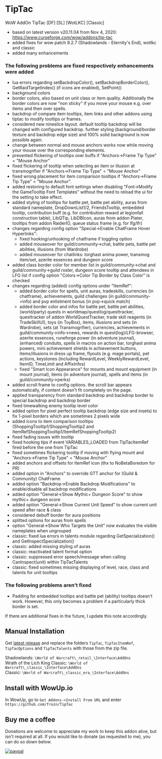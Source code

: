 # TipTac
WoW AddOn TipTac [DF] [SL] [WotLKC] [Classic]

* based on latest version v20.11.04 from Nov 4, 2020: https://www.curseforge.com/wow/addons/tip-tac
* added fixes for wow patch 9.2.7 (Shadowlands - Eternity's End), wotlkc and classic
* added many enhancements

### The following problems are fixed respectively enhancements were added

- lua errors regarding setBackdropColor(), setBackdropBorderColor(), GetRaidTargetIndex() (if icons are enabled), SetPoint()
- background colors
- border colors, also based on unit class or item quality. Additionally the border colors are now "non sticky" if you move your mouse e.g. over items and then over spells.
- backdrop of compare item tooltips, item links and other addons using tiptac to modify tooltips or frames.
- considered new nineslice layout. default tooltip backdrop will be changed with configured backdrop. further styling (background/border texture and backdrop edge size) and 100% solid background is now possible again.
- change between normal and mouse anchors works now while moving your mouse over the corresponding elements.
- prevented flickering of tooltips over buffs if "Anchors->Frame Tip Type" = "Mouse Anchor"
- fixed flickering of tooltip when selecting an item or illusion at transmogrifier if "Anchors->Frame Tip Type" = "Mouse Anchor"
- fixed wrong placement for item comparison tooltips if "Anchors->Frame Tip Type" = "Mouse Anchor".
- added restoring to default font settings when disabling "Font->Modify the GameTooltip Font Templates" without the need to reload the ui for the setting to take effect.
- added styling of tooltips for battle pet, battle pet ability, auras from standard nameplate, DropDownList1/2, FriendsTooltip, embedded tooltip, contribution buff (e.g. for contribution reward at legionfall construction table), LibQTip, LibDBIcon, auras from addon Plater, tooltips from addon RaiderIO, queue status frame (e.g. for lfg/lfr)
- changes regarding config option "Special->Enable ChatFrame Hover Hyperlinks":
  - fixed hooking/unhooking of chatframe if toggling option
  - added mouseover for guild/community->chat, battle pets, battle pet abilities, illusions (from Wardrobe)
  - added mouseover for chatlinks: torghast anima power, transmog item/set, azerite essences and dungeon score
- added class border color for member list in guild/community->chat and guild/community->guild roster, dungeon score tooltip and attendees in LFG list if config option "Colors->Color Tip Border by Class Color" is checked
- changes regarding (added) config options under "ItemRef":
  - added border color for spells, unit auras, tradeskills, currencies (in chatframe), achievements, guild challenges (in guild/community->info) and pvp enlistment bonus (in pvp->quick match)
  - added border color and infos for battle pet, battle pet abilities, (world/party) quests in worldmap/questlog/questtracker, questtracker of addon WorldQuestTracker, trade skill reagents (in TradeSkillUI), toys (in ToyBox), items, illusions and sets (in Wardrobe), sets (at Transmogrifier), currencies, achievements in guild/community->info->news, rewards in quest(log)/LFG-browser, azerite essences, runeforge power (in adventure journal), (enhanced) conduits, spells in macros on action bar, torghast anima powers, mini achievement shields in achievement buttons, items/illusions in dress up frame, flyouts (e.g. mage portals), pet actions, keystones (including RewardLevel, WeeklyRewardLevel, ItemID, TimeLimit and AffixInfos)
  - fixed "Smart Icon Appearance" for mounts and mount equipment (in mount journal), items (in adventure journal), spells and items (in guild/community->perks)
- added scroll frame to config options. the scroll bar appears automatically, if content doesn't fit completely on the page.
- applied transparency from standard backdrop and backdrop border to special backdrop and backdrop border
- fixed timewalking enemy tooltip level color
- added option for pixel perfect tooltip backdrop (edge size and insets) to fix 1-pixel borders which are sometimes 2 pixels wide
- added icons to item comparison tooltips (ShoppingTooltip1/ShoppingTooltip2 and ItemRefShoppingTooltip1/ItemRefShoppingTooltip2)
- fixed fading issues with tooltip
- fixed hooking tips if event VARIABLES_LOADED from TipTacItemRef fired before the one from TipTac
- fixed sometimes flickering tooltip if moving with flying mount and "Anchors->Frame Tip Type" = "Mouse Anchor"
- added anchors and offsets for ItemRef icon (thx to NoBetaBoredom for PR)
- added option in "Anchors" to override GTT anchor for (Guild & Community) ChatFrame
- added option "Backdrop->Enable Backdrop Modifications" to enable/disable all backdrop modifications
- added option "General->Show Mythic+ Dungeon Score" to show mythic+ dungeon score
- added option "General->Show Current Unit Speed" to show current unit speed after race & class
- considered debuff border for aura positions
- splitted options for auras from spells
- option "General->Show Who Targets the Unit" now evaluates the visible nameplates when ungrouped
- classic: fixed lua errors in talents module regarding GetSpecialization() and GetInspectSpecialization()
- classic: added missing styling of auras
- classic: reactivated talent format option
- classic: suppressed error speech/message when calling CanInspect(unit) within TipTacTalents
- classic: fixed sometimes missing displaying of level, race, class and talents for unit tooltips

### The following problems aren't fixed

- Padding for embedded tooltips and battle pet (ability) tooltips doesn't work. However, this only becomes a problem if a particularly thick border is set.

If there are additional fixes in the future, I update this note accordingly.

## Manual Installation

Get [latest release](https://github.com/frozn/TipTac/releases) and replace the folders `TipTac`, `TipTacItemRef`, `TipTacOptions` and `TipTacTalents` with those from the zip file.

Shadowlands: `\World of Warcraft\_retail_\Interface\AddOns`  
Wrath of the Lich King Classic: `\World of Warcraft\_classic_\Interface\AddOns`  
Classic: `\World of Warcraft\_classic_era_\Interface\AddOns`  

## Install with WowUp.io

In WowUp, go to `Get Addons->Install From URL` and enter `https://github.com/frozn/TipTac`

## Buy me a coffee
Donations are welcome to appreciate my work to keep this addon alive, but isn't required at all. If you would like to donate (as requested to me), you can do so down below.

[![paypal](https://img.shields.io/badge/PayPal-Donate-blue)](https://www.paypal.me/frozn45)  
